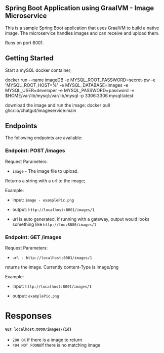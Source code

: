 ## Spring Boot Application using GraalVM - Image Microservice

This is a sample Spring Boot application that uses GraalVM to build a native image. The microservice handles images and can receive and upload them.

Runs on port 8001.

## Getting Started

Start a mySQL docker container;

docker run --name imageDB -e MYSQL_ROOT_PASSWORD=secret-pw -e 'MYSQL_ROOT_HOST=%' -e MYSQL_DATABASE=images -e MYSQL_USER=developer -e MYSQL_PASSWORD=password  -v $HOME/var/lib/mysql:/var/lib/mysql -p 3306:3306 mysql:latest


download the image and run the image:
docker pull ghcr.io/chatgut/imageservice:main

## Endpoints

The following endpoints are available:





### Endpoint: POST /images


Request Parameters:
- `image` - The image file to upload.

Returns a string with a url to the image;

Example:

- input: `image - examplePic.png`

- output: `http://localhost:8001/images/1`
- url is auto generated, if running with a gateway, output would looks something like `http://foo:8080/images/1`


### Endpoint: GET /images


Request Parameters:
- `url - http://localhost:8001/images/1`

returns the image. Currently content-Type is image/png

Example:

- input: `http://localhost:8001/images/1`

- output: `examplePic.png`

# Responses
#### `GET localhost:8080/images/{id}`
- `200 OK` if there is a image to return
- `404 NOT FOUND`if there is no matching image

